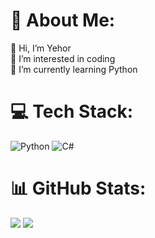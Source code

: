 # 💫 About Me:
👋 Hi, I’m Yehor<br>👀 I’m interested in coding<br>🌱 I’m currently learning Python


# 💻 Tech Stack:
![Python](https://img.shields.io/badge/python-3670A0?style=for-the-badge&logo=python&logoColor=ffdd54) ![C#](https://img.shields.io/badge/c%23-%23239120.svg?style=for-the-badge&logo=csharp&logoColor=white)
# 📊 GitHub Stats:
![](https://github-readme-stats.vercel.app/api?username=YehorKovalov07&theme=dark&show_icons=true&hide_border=false&count_private=true)
![](https://github-readme-streak-stats.herokuapp.com/?user=YehorKovalov07&theme=dark&hide_border=false)

